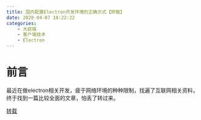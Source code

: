 ```yaml
---
title: 国内配置Electron开发环境的正确方式【转载】
date: 2020-04-07 18:22:22
categories: 
	- 大前端
	- 客户端技术
	- Electron
---
```


# 前言

最近在做electron相关开发，疲于网络环境的种种限制，找遍了互联网相关资料，终于找到一篇比较全面的文章，怕丢了转过来。
<!-- more -->
[转载](https://blog.yasking.org/a/zh-install-electron-development-2020.html)